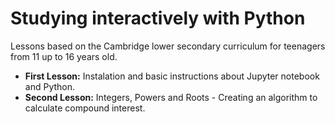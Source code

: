 <h1>Studying interactively with Python</h1>

Lessons based on the Cambridge lower secondary curriculum for teenagers from 11 up to 16 years old. 

<div>
  <ul>
    <li><b>First Lesson:</b> Instalation and basic instructions about Jupyter notebook and Python.</li>
    <li><b>Second Lesson:</b> Integers, Powers and Roots - Creating an algorithm to calculate compound interest.</li>
  </ul>  
</div>
